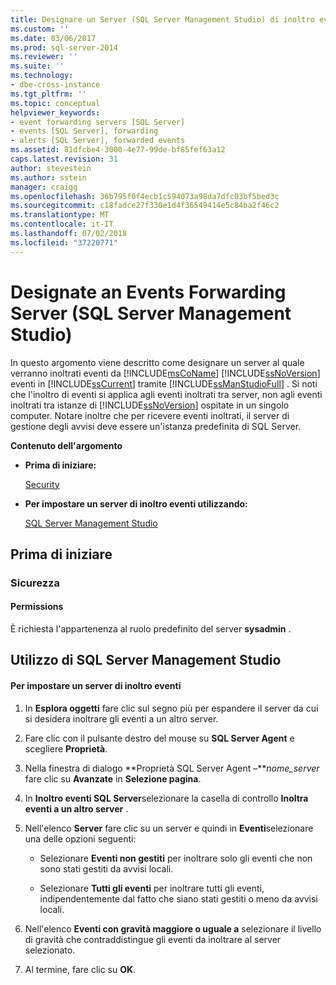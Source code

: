 ```yaml
---
title: Designare un Server (SQL Server Management Studio) di inoltro eventi | Microsoft Docs
ms.custom: ''
ms.date: 03/06/2017
ms.prod: sql-server-2014
ms.reviewer: ''
ms.suite: ''
ms.technology:
- dbe-cross-instance
ms.tgt_pltfrm: ''
ms.topic: conceptual
helpviewer_keywords:
- event forwarding servers [SQL Server]
- events [SQL Server], forwarding
- alerts [SQL Server], forwarded events
ms.assetid: 81dfcbe4-3000-4e77-99de-bf85fef63a12
caps.latest.revision: 31
author: stevestein
ms.author: sstein
manager: craigg
ms.openlocfilehash: 36b795f0f4ecb1c594073a98da7dfc03bf5bed3c
ms.sourcegitcommit: c18fadce27f330e1d4f36549414e5c84ba2f46c2
ms.translationtype: MT
ms.contentlocale: it-IT
ms.lasthandoff: 07/02/2018
ms.locfileid: "37220771"
---
```

# <a name="designate-an-events-forwarding-server-sql-server-management-studio"></a>Designate an Events Forwarding Server (SQL Server Management Studio)
  In questo argomento viene descritto come designare un server al quale verranno inoltrati eventi da [!INCLUDE[msCoName](../../includes/msconame-md.md)] [!INCLUDE[ssNoVersion](../../includes/ssnoversion-md.md)] eventi in [!INCLUDE[ssCurrent](../../includes/sscurrent-md.md)] tramite [!INCLUDE[ssManStudioFull](../../includes/ssmanstudiofull-md.md)] . Si noti che l'inoltro di eventi si applica agli eventi inoltrati tra server, non agli eventi inoltrati tra istanze di [!INCLUDE[ssNoVersion](../../includes/ssnoversion-md.md)] ospitate in un singolo computer. Notare inoltre che per ricevere eventi inoltrati, il server di gestione degli avvisi deve essere un'istanza predefinita di SQL Server.  
  
 **Contenuto dell'argomento**  
  
-   **Prima di iniziare:**  
  
     [Security](#Security)  
  
-   **Per impostare un server di inoltro eventi utilizzando:**  
  
     [SQL Server Management Studio](#SSMSProcedure)  
  
##  <a name="BeforeYouBegin"></a> Prima di iniziare  
  
###  <a name="Security"></a> Sicurezza  
  
####  <a name="Permissions"></a> Permissions  
 È richiesta l'appartenenza al ruolo predefinito del server **sysadmin** .  
  
##  <a name="SSMSProcedure"></a> Utilizzo di SQL Server Management Studio  
  
#### <a name="to-designate-an-events-forwarding-server"></a>Per impostare un server di inoltro eventi  
  
1.  In **Esplora oggetti** fare clic sul segno più per espandere il server da cui si desidera inoltrare gli eventi a un altro server.  
  
2.  Fare clic con il pulsante destro del mouse su **SQL Server Agent** e scegliere **Proprietà**.  
  
3.  Nella finestra di dialogo **Proprietà SQL Server Agent –***nome_server* fare clic su **Avanzate** in **Selezione pagina**.  
  
4.  In **Inoltro eventi SQL Server**selezionare la casella di controllo **Inoltra eventi a un altro server** .  
  
5.  Nell'elenco **Server** fare clic su un server e quindi in **Eventi**selezionare una delle opzioni seguenti:  
  
    -   Selezionare **Eventi non gestiti** per inoltrare solo gli eventi che non sono stati gestiti da avvisi locali.  
  
    -   Selezionare **Tutti gli eventi** per inoltrare tutti gli eventi, indipendentemente dal fatto che siano stati gestiti o meno da avvisi locali.  
  
6.  Nell'elenco **Eventi con gravità maggiore o uguale a** selezionare il livello di gravità che contraddistingue gli eventi da inoltrare al server selezionato.  
  
7.  Al termine, fare clic su **OK**.  
  
  
